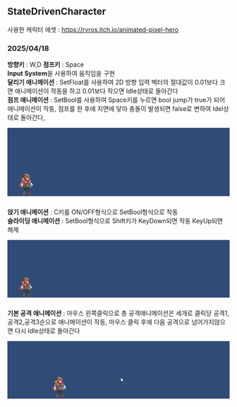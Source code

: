 ## StateDrivenCharacter

사용한 캐릭터 에셋 : 
<a href="https://rvros.itch.io/animated-pixel-hero">https://rvros.itch.io/animated-pixel-hero</a>

### 2025/04/18
<b>방향키</b> : W,D
<b>점프키</b> : Space <br>
<b>Input System</b>을 사용하여 움직임을 구현<br><b>달리기 애니메이션</b> : SetFloat를 사용하여 2D 방향 입력 벡터의 절대값이 0.01보다 크면 애니메이션이 작동을 하고 0.01보다 작으면 Idle상태로 돌아간다<br>
<b>점프 애니메이션</b> : SetBool를 사용하여 Space키를 누르면 bool jump가 true가 되어 애니메이션이 작동, 점프를 한 후에 지면에 닿아 충돌이 발생되면 false로 변하여 Idel상태로 돌아간다,<br>

<p>

  ![run_jump](https://github.com/NekoDevPixel/StateDrivenCharacter/blob/main/Assets/explay/run_jump.gif?raw=true)
</p>
<p>
  <b>앉기 애니메이션</b> : C키를 ON/OFF형식으로 SetBool형식으로 작동<br>
  <b>슬라이딩 애니메이션</b> : SetBool형식으로 Shift키가 KeyDown되면 작동 KeyUp되면 해제<br>
  
  ![slide_sit](https://github.com/NekoDevPixel/StateDrivenCharacter/blob/main/Assets/explay/slide_sit.gif?raw=true)
</p>
<p>
  <b>기본 공격 애니메이션</b> : 마우스 왼쪽클릭으로 총 공격애니메이션은 세개로 클릭당 공격1,공격2,공격3순으로 애니메이션이 작동, 마우스 클릭 후에 다음 공격으로 넘어가지않으면 다시 Idle상태로 돌아간다<br>
  
  ![basic_attack](https://github.com/NekoDevPixel/StateDrivenCharacter/blob/main/Assets/explay/basic_attack.gif?raw=true)
</p>
